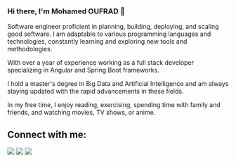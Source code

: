 ### Hi there, I'm Mohamed OUFRAD 👋

Software engineer proficient in planning, building, deploying, and scaling good software. I am adaptable to various programming languages and technologies, constantly learning and exploring new tools and methodologies.

With over a year of experience working as a full stack developer specializing in Angular and Spring Boot frameworks.

I hold a master's degree in Big Data and Artificial Intelligence and am always staying updated with the rapid advancements in these fields.

In my free time, I enjoy reading, exercising, spending time with family and friends, and watching movies, TV shows, or anime.

## Connect with me:

<p align = "center">

[<img src="https://img.shields.io/badge/twitter-%231DA1F2.svg?&style=for-the-badge&logo=twitter&logoColor=white&color=black" />](https://twitter.com/MohamedOufrad) 
[<img src="https://img.shields.io/badge/linkedin-%2312100E.svg?&style=for-the-badge&logo=linkedin&logoColor=white&color=black" />](https://www.linkedin.com/in/mohamed-oufrad/)
[<img src="https://img.shields.io/badge/instagram-%2312100E.svg?&style=for-the-badge&logo=instagram&logoColor=white&color=black" />](https://www.instagram.com/moha_oufrad/)

</p>
